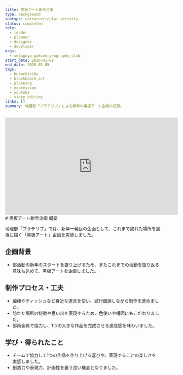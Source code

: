 ```yaml
---
title: 黒板アート新年企画
type: background
subtype: extracurricular_activity
status: completed
role:
  - leader
  - planner
  - designer
  - developer
orgs:
  - setagaya_gakuen_geography_club
start_date: 2020-01-01
end_date: 2020-01-05
tags:
  - burachiribu
  - blackboard_art
  - planning
  - expression
  - youtube
  - video_editing
links: []
summary: 地理部「ブラチリブ」による新年の黒板アート企画の記録。
---
```


<iframe width="560" height="315" src="https://www.youtube.com/embed/v_p4l7fegng?si=iid_agFHLIdT5L1_" title="YouTube video player" frameborder="0" allow="accelerometer; autoplay; clipboard-write; encrypted-media; gyroscope; picture-in-picture; web-share" referrerpolicy="strict-origin-when-cross-origin" allowfullscreen></iframe>
# 黒板アート新年企画 概要

地理部「ブラチリブ」では、新年一発目の企画として、これまで訪れた場所を黒板に描く「黒板アート」企画を実施しました。

## 企画背景

- 部活動の新年のスタートを盛り上げるため、またこれまでの活動を振り返る意味も込めて、黒板アートを企画しました。

## 制作プロセス・工夫

- 綿棒やティッシュなど身近な道具を使い、試行錯誤しながら制作を進めました。
- 訪れた場所の特徴や思い出を表現するため、色使いや構図にもこだわりました。
- 部員全員で協力し、1つの大きな作品を完成させる達成感を味わいました。

## 学び・得られたこと

- チームで協力して1つの作品を作り上げる喜びや、表現することの楽しさを実感しました。
- 創造力や表現力、計画性を養う良い機会となりました。 
